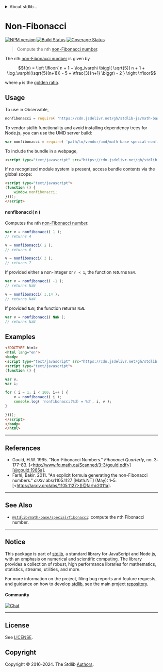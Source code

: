 <!--

@license Apache-2.0

Copyright (c) 2024 The Stdlib Authors.

Licensed under the Apache License, Version 2.0 (the "License");
you may not use this file except in compliance with the License.
You may obtain a copy of the License at

   http://www.apache.org/licenses/LICENSE-2.0

Unless required by applicable law or agreed to in writing, software
distributed under the License is distributed on an "AS IS" BASIS,
WITHOUT WARRANTIES OR CONDITIONS OF ANY KIND, either express or implied.
See the License for the specific language governing permissions and
limitations under the License.

-->


<details>
  <summary>
    About stdlib...
  </summary>
  <p>We believe in a future in which the web is a preferred environment for numerical computation. To help realize this future, we've built stdlib. stdlib is a standard library, with an emphasis on numerical and scientific computation, written in JavaScript (and C) for execution in browsers and in Node.js.</p>
  <p>The library is fully decomposable, being architected in such a way that you can swap out and mix and match APIs and functionality to cater to your exact preferences and use cases.</p>
  <p>When you use stdlib, you can be absolutely certain that you are using the most thorough, rigorous, well-written, studied, documented, tested, measured, and high-quality code out there.</p>
  <p>To join us in bringing numerical computing to the web, get started by checking us out on <a href="https://github.com/stdlib-js/stdlib">GitHub</a>, and please consider <a href="https://opencollective.com/stdlib">financially supporting stdlib</a>. We greatly appreciate your continued support!</p>
</details>

# Non-Fibonacci

[![NPM version][npm-image]][npm-url] [![Build Status][test-image]][test-url] [![Coverage Status][coverage-image]][coverage-url] <!-- [![dependencies][dependencies-image]][dependencies-url] -->

> Compute the nth [non-Fibonacci number][fibonacci-number].

<!-- Section to include introductory text. Make sure to keep an empty line after the intro `section` element and another before the `/section` close. -->

<section class="intro">

The nth [non-Fibonacci number][fibonacci-number] is given by

<!-- <equation class="equation" label="eq:nonfibonacci_number" align="center" raw="f(n) = \left \lfloor{ n + 1 + \log_\varphi \biggl( \sqrt{5}( n + 1 + \log_\varphi(\sqrt{5}(n+1))) - 5 + \tfrac{3}{n+1} \biggr) - 2 } \right \rfloor" alt="Formula to compute the nth non-Fibonacci number."> -->

```math
f(n) = \left \lfloor{ n + 1 + \log_\varphi \biggl( \sqrt{5}( n + 1 + \log_\varphi(\sqrt{5}(n+1))) - 5 + \tfrac{3}{n+1} \biggr) - 2 } \right \rfloor
```

<!-- <div class="equation" align="center" data-raw-text="f(n) = \left \lfloor{ n + 1 + \log_\varphi \biggl( \sqrt{5}( n + 1 + \log_\varphi(\sqrt{5}(n+1))) - 5 + \tfrac{3}{n+1} \biggr) - 2 } \right \rfloor" data-equation="eq:nonfibonacci_number">
    <img src="https://cdn.jsdelivr.net/gh/stdlib-js/stdlib@bb29798906e119fcb2af99e94b60407a270c9b32/lib/node_modules/@stdlib/math/base/special/nonfibonacci/docs/img/equation_nonfibonacci_number.svg" alt="Formula to compute the nth non-Fibonacci number.">
    <br>
</div> -->

<!-- </equation> -->

where `φ` is the [golden ratio][golden-ratio].

</section>

<!-- /.intro -->

<!-- Package usage documentation. -->



<section class="usage">

## Usage

To use in Observable,

```javascript
nonfibonacci = require( 'https://cdn.jsdelivr.net/gh/stdlib-js/math-base-special-nonfibonacci@umd/browser.js' )
```

To vendor stdlib functionality and avoid installing dependency trees for Node.js, you can use the UMD server build:

```javascript
var nonfibonacci = require( 'path/to/vendor/umd/math-base-special-nonfibonacci/index.js' )
```

To include the bundle in a webpage,

```html
<script type="text/javascript" src="https://cdn.jsdelivr.net/gh/stdlib-js/math-base-special-nonfibonacci@umd/browser.js"></script>
```

If no recognized module system is present, access bundle contents via the global scope:

```html
<script type="text/javascript">
(function () {
    window.nonfibonacci;
})();
</script>
```

#### nonfibonacci( n )

Computes the nth [non-Fibonacci number][fibonacci-number].

```javascript
var v = nonfibonacci( 1 );
// returns 4

v = nonfibonacci( 2 );
// returns 6

v = nonfibonacci( 3 );
// returns 7
```

If provided either a non-integer or `n < 1`, the function returns `NaN`. 

```javascript
var v = nonfibonacci( -1 );
// returns NaN

v = nonfibonacci( 3.14 );
// returns NaN
```

If provided `NaN`, the function returns `NaN`.

```javascript
var v = nonfibonacci( NaN );
// returns NaN
```

</section>

<!-- /.usage -->

<!-- Package usage notes. Make sure to keep an empty line after the `section` element and another before the `/section` close. -->

<section class="notes">

</section>

<!-- /.notes -->

<section class="examples">

## Examples

<!-- eslint no-undef: "error" -->

```html
<!DOCTYPE html>
<html lang="en">
<body>
<script type="text/javascript" src="https://cdn.jsdelivr.net/gh/stdlib-js/math-base-special-nonfibonacci@umd/browser.js"></script>
<script type="text/javascript">
(function () {

var v;
var i;

for ( i = 1; i < 100; i++ ) {
    v = nonfibonacci( i );
    console.log( 'nonfibonacci(%d) = %d', i, v );
}

})();
</script>
</body>
</html>
```

</section>

<!-- /.examples -->

<!-- C interface documentation. -->



<!-- Section to include cited references. If references are included, add a horizontal rule *before* the section. Make sure to keep an empty line after the `section` element and another before the `/section` close. -->

* * *

<section class="references">

## References

-   Gould, H.W. 1965. "Non-Fibonacci Numbers." _Fibonacci Quarterly_, no. 3: 177–83. [&lt;http://www.fq.math.ca/Scanned/3-3/gould.pdf>][@gould:1965a].
-   Farhi, Bakir. 2011. "An explicit formula generating the non-Fibonacci numbers." _arXiv_ abs/1105.1127 \[Math.NT] (May): 1–5. [&lt;https://arxiv.org/abs/1105.1127>][@farhi:2011a].

</section>

<!-- /.references -->

<!-- Section for related `stdlib` packages. Do not manually edit this section, as it is automatically populated. -->

<section class="related">

* * *

## See Also

-   <span class="package-name">[`@stdlib/math-base/special/fibonacci`][@stdlib/math/base/special/fibonacci]</span><span class="delimiter">: </span><span class="description">compute the nth Fibonacci number.</span>

</section>

<!-- /.related -->

<!-- Section for all links. Make sure to keep an empty line after the `section` element and another before the `/section` close. -->


<section class="main-repo" >

* * *

## Notice

This package is part of [stdlib][stdlib], a standard library for JavaScript and Node.js, with an emphasis on numerical and scientific computing. The library provides a collection of robust, high performance libraries for mathematics, statistics, streams, utilities, and more.

For more information on the project, filing bug reports and feature requests, and guidance on how to develop [stdlib][stdlib], see the main project [repository][stdlib].

#### Community

[![Chat][chat-image]][chat-url]

---

## License

See [LICENSE][stdlib-license].


## Copyright

Copyright &copy; 2016-2024. The Stdlib [Authors][stdlib-authors].

</section>

<!-- /.stdlib -->

<!-- Section for all links. Make sure to keep an empty line after the `section` element and another before the `/section` close. -->

<section class="links">

[npm-image]: http://img.shields.io/npm/v/@stdlib/math-base-special-nonfibonacci.svg
[npm-url]: https://npmjs.org/package/@stdlib/math-base-special-nonfibonacci

[test-image]: https://github.com/stdlib-js/math-base-special-nonfibonacci/actions/workflows/test.yml/badge.svg?branch=main
[test-url]: https://github.com/stdlib-js/math-base-special-nonfibonacci/actions/workflows/test.yml?query=branch:main

[coverage-image]: https://img.shields.io/codecov/c/github/stdlib-js/math-base-special-nonfibonacci/main.svg
[coverage-url]: https://codecov.io/github/stdlib-js/math-base-special-nonfibonacci?branch=main

<!--

[dependencies-image]: https://img.shields.io/david/stdlib-js/math-base-special-nonfibonacci.svg
[dependencies-url]: https://david-dm.org/stdlib-js/math-base-special-nonfibonacci/main

-->

[chat-image]: https://img.shields.io/gitter/room/stdlib-js/stdlib.svg
[chat-url]: https://app.gitter.im/#/room/#stdlib-js_stdlib:gitter.im

[stdlib]: https://github.com/stdlib-js/stdlib

[stdlib-authors]: https://github.com/stdlib-js/stdlib/graphs/contributors

[umd]: https://github.com/umdjs/umd
[es-module]: https://developer.mozilla.org/en-US/docs/Web/JavaScript/Guide/Modules

[deno-url]: https://github.com/stdlib-js/math-base-special-nonfibonacci/tree/deno
[deno-readme]: https://github.com/stdlib-js/math-base-special-nonfibonacci/blob/deno/README.md
[umd-url]: https://github.com/stdlib-js/math-base-special-nonfibonacci/tree/umd
[umd-readme]: https://github.com/stdlib-js/math-base-special-nonfibonacci/blob/umd/README.md
[esm-url]: https://github.com/stdlib-js/math-base-special-nonfibonacci/tree/esm
[esm-readme]: https://github.com/stdlib-js/math-base-special-nonfibonacci/blob/esm/README.md
[branches-url]: https://github.com/stdlib-js/math-base-special-nonfibonacci/blob/main/branches.md

[stdlib-license]: https://raw.githubusercontent.com/stdlib-js/math-base-special-nonfibonacci/main/LICENSE

[fibonacci-number]: https://en.wikipedia.org/wiki/Fibonacci_number

[golden-ratio]: https://en.wikipedia.org/wiki/Golden_ratio

[@gould:1965a]: http://www.fq.math.ca/Scanned/3-3/gould.pdf

[@farhi:2011a]: https://arxiv.org/abs/1105.1127

<!-- <related-links> -->

[@stdlib/math/base/special/fibonacci]: https://github.com/stdlib-js/math-base-special-fibonacci/tree/umd

<!-- </related-links> -->

</section>

<!-- /.links -->
